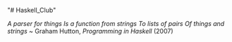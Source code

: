 "# Haskell_Club" 

_A parser for things
Is a function from strings
To lists of pairs
Of things and strings_
~ Graham Hutton, _Programming in Haskell_ (2007)
